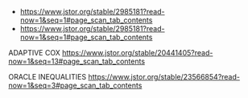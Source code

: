 - https://www.jstor.org/stable/2985181?read-now=1&seq=1#page_scan_tab_contents
- https://www.jstor.org/stable/2985181?read-now=1&seq=1#page_scan_tab_contents

ADAPTIVE COX
https://www.jstor.org/stable/20441405?read-now=1&seq=13#page_scan_tab_contents

ORACLE INEQUALITIES
https://www.jstor.org/stable/23566854?read-now=1&seq=3#page_scan_tab_contents
